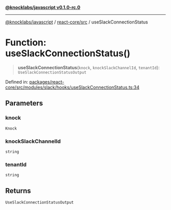[**@knocklabs/javascript v0.1.0-rc.0**](../../../README.md)

***

[@knocklabs/javascript](../../../modules.md) / [react-core/src](../README.md) / useSlackConnectionStatus

# Function: useSlackConnectionStatus()

> **useSlackConnectionStatus**(`knock`, `knockSlackChannelId`, `tenantId`): `UseSlackConnectionStatusOutput`

Defined in: [packages/react-core/src/modules/slack/hooks/useSlackConnectionStatus.ts:34](https://github.com/knocklabs/javascript/blob/main/packages/react-core/src/modules/slack/hooks/useSlackConnectionStatus.ts#L34)

## Parameters

### knock

`Knock`

### knockSlackChannelId

`string`

### tenantId

`string`

## Returns

`UseSlackConnectionStatusOutput`
